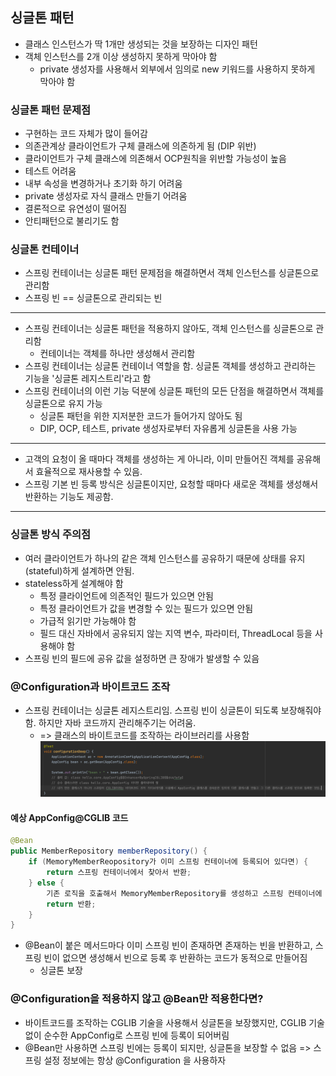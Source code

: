 ## 싱글톤 패턴
- 클래스 인스턴스가 딱 1개만 생성되는 것을 보장하는 디자인 패턴
- 객체 인스턴스를 2개 이상 생성하지 못하게 막아야 함
    - private 생성자를 사용해서 외부에서 임의로 new 키워드를 사용하지 못하게 막아야 함
    
### 싱글톤 패턴 문제점
- 구현하는 코드 자체가 많이 들어감
- 의존관계상 클라이언트가 구체 클래스에 의존하게 됨 (DIP 위반)
- 클라이언트가 구체 클래스에 의존해서 OCP원칙을 위반할 가능성이 높음
- 테스트 어려움
- 내부 속성을 변경하거나 초기화 하기 어려움
- private 생성자로 자식 클래스 만들기 어려움
- 결론적으로 유연성이 떨어짐
- 안티패턴으로 불리기도 함

### 싱글톤 컨테이너
- 스프링 컨테이너는 싱글톤 패턴 문제점을 해결하면서 객체 인스턴스를 싱글톤으로 관리함
- 스프링 빈 == 싱글톤으로 관리되는 빈

---
- 스프링 컨테이너는 싱글톤 패턴을 적용하지 않아도, 객체 인스턴스를 싱글톤으로 관리함
    - 컨테이너는 객체를 하나만 생성해서 관리함
- 스프링 컨테이너는 싱글톤 컨테이너 역할을 함. 싱글톤 객체를 생성하고 관리하는 기능을 '싱글톤 레지스트리'라고 함
- 스프링 컨테이너의 이런 기능 덕분에 싱글톤 패턴의 모든 단점을 해결하면서 객체를 싱글톤으로 유지 가능
  - 싱글톤 패턴을 위한 지저분한 코드가 들어가지 않아도 됨
  - DIP, OCP, 테스트, private 생성자로부터 자유롭게 싱글톤을 사용 가능
  
---
- 고객의 요청이 올 때마다 객체를 생성하는 게 아니라, 이미 만들어진 객체를 공유해서 효율적으로 재사용할 수 있음.
- 스프링 기본 빈 등록 방식은 싱글톤이지만, 요청할 때마다 새로운 객체를 생성해서 반환하는 기능도 제공함.

---
### 싱글톤 방식 주의점
- 여러 클라이언트가 하나의 같은 객체 인스턴스를 공유하기 때문에 상태를 유지(stateful)하게 설계하면 안됨.
- stateless하게 설계해야 함
  - 특정 클라이언트에 의존적인 필드가 있으면 안됨
  - 특정 클라이언트가 값을 변경할 수 있는 필드가 있으면 안됨
  - 가급적 읽기만 가능해야 함
  - 필드 대신 자바에서 공유되지 않는 지역 변수, 파라미터, ThreadLocal 등을 사용해야 함
- 스프링 빈의 필드에 공유 값을 설정하면 큰 장애가 발생할 수 있음


### @Configuration과 바이트코드 조작
- 스프링 컨테이너는 싱글톤 레지스트리임. 스프링 빈이 싱글톤이 되도록 보장해줘야 함. 하지만 자바 코드까지 관리해주기는 어려움. 
  - => 클래스의 바이트코드를 조작하는 라이브러리를 사용함
  ![img_1.png](img_1.png)
    
#### 예상 AppConfig@CGLIB 코드
```java
@Bean
public MemberRepository memberRepository() {
    if (MemoryMemberReopository가 이미 스프링 컨테이너에 등록되어 있다면) {
        return 스프링 컨테이너에서 찾아서 반환;
    } else {
        기존 로직을 호출해서 MemoryMemberRepository를 생성하고 스프링 컨테이너에 등록
        return 반환;
    }   
}
```
- @Bean이 붙은 메서드마다 이미 스프링 빈이 존재하면 존재하는 빈을 반환하고, 스프링 빈이 없으면 생성해서 빈으로 등록 후 반환하는 코드가 동적으로 만들어짐
  - 싱글톤 보장
  
### @Configuration을 적용하지 않고 @Bean만 적용한다면?
- 바이트코드를 조작하는 CGLIB 기술을 사용해서 싱글톤을 보장했지만, CGLIB 기술 없이 순수한 AppConfig로 스프링 빈에 등록이 되어버림
- @Bean만 사용하면 스프링 빈에는 등록이 되지만, 싱글톤을 보장할 수 없음
=> 스프링 설정 정보에는 항상 @Configuration 을 사용하자
